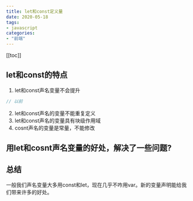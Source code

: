 ```yaml
---
title: let和const定义量
date: 2020-05-18
tags: 
- javascript
categories:
- "前端"
---
```


<Boxx />

[[toc]]


## let和const的特点
1. let和const声名变量不会提升
``` js
// 以前
```
2. let和const声名的变量不能重复定义
3. let和const声名的变量具有块级作用域
4. cosnt声名的变量是常量，不能修改


## 用let和cosnt声名变量的好处，解决了一些问题?


## 总结
一般我们声名变量大多用const和let，现在几乎不咋用var。新的变量声明能给我们带来许多的好处。
